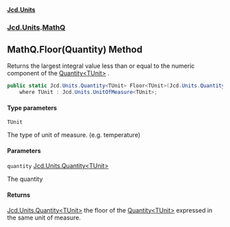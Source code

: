 #### [Jcd.Units](index 'index')
### [Jcd.Units](Jcd.Units 'Jcd.Units').[MathQ](MathQ 'Jcd.Units.MathQ')

## MathQ.Floor<TUnit>(Quantity<TUnit>) Method

Returns the largest integral value less than or equal to the numeric component of the [Quantity&lt;TUnit&gt;](Quantity_TUnit_ 'Jcd.Units.Quantity<TUnit>')
.

```csharp
public static Jcd.Units.Quantity<TUnit> Floor<TUnit>(Jcd.Units.Quantity<TUnit> quantity)
    where TUnit : Jcd.Units.UnitOfMeasure<TUnit>;
```
#### Type parameters

<a name='Jcd.Units.MathQ.Floor_TUnit_(Jcd.Units.Quantity_TUnit_).TUnit'></a>

`TUnit`

The type of unit of measure. (e.g. temperature)
#### Parameters

<a name='Jcd.Units.MathQ.Floor_TUnit_(Jcd.Units.Quantity_TUnit_).quantity'></a>

`quantity` [Jcd.Units.Quantity&lt;](Quantity_TUnit_ 'Jcd.Units.Quantity<TUnit>')[TUnit](MathQ.Floor.4jGWZASzpugIcEtRIOIKjg#Jcd.Units.MathQ.Floor_TUnit_(Jcd.Units.Quantity_TUnit_).TUnit 'Jcd.Units.MathQ.Floor<TUnit>(Jcd.Units.Quantity<TUnit>).TUnit')[&gt;](Quantity_TUnit_ 'Jcd.Units.Quantity<TUnit>')

The quantity

#### Returns
[Jcd.Units.Quantity&lt;](Quantity_TUnit_ 'Jcd.Units.Quantity<TUnit>')[TUnit](MathQ.Floor.4jGWZASzpugIcEtRIOIKjg#Jcd.Units.MathQ.Floor_TUnit_(Jcd.Units.Quantity_TUnit_).TUnit 'Jcd.Units.MathQ.Floor<TUnit>(Jcd.Units.Quantity<TUnit>).TUnit')[&gt;](Quantity_TUnit_ 'Jcd.Units.Quantity<TUnit>')
the floor of the [Quantity&lt;TUnit&gt;](Quantity_TUnit_ 'Jcd.Units.Quantity<TUnit>') expressed in the same unit of measure.